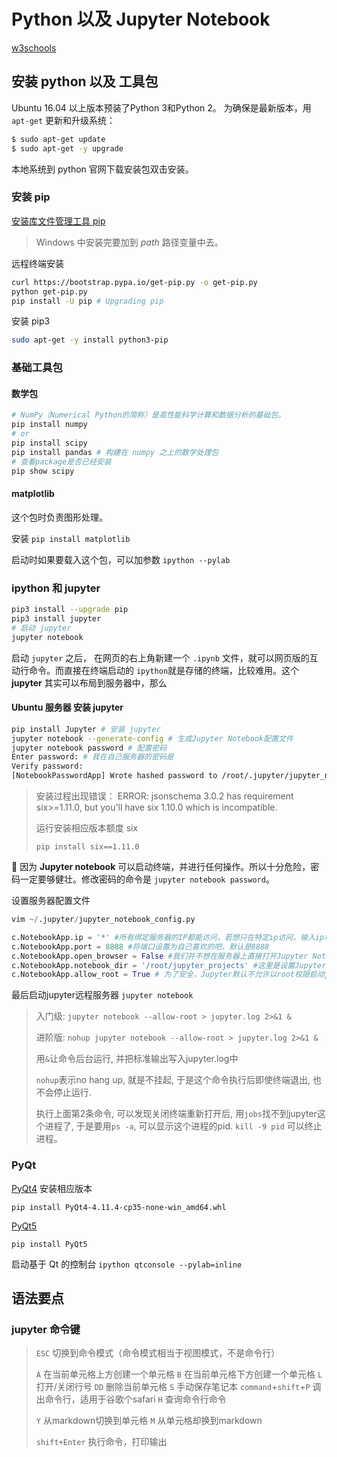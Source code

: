 # Python 以及 Jupyter Notebook

[w3schools](https://www.w3schools.com/python/default.asp)

## 安装 python 以及 工具包

Ubuntu 16.04 以上版本预装了Python 3和Python 2。 为确保是最新版本，用 `apt-get` 更新和升级系统：

```sh
$ sudo apt-get update
$ sudo apt-get -y upgrade
```

本地系统到 python 官网下载安装包双击安装。

### 安装 pip

[安装库文件管理工具 pip](https://pip.pypa.io/en/stable/installing/) 

> Windows 中安装完要加到 $path$ 路径变量中去。

远程终端安装

```sh
curl https://bootstrap.pypa.io/get-pip.py -o get-pip.py
python get-pip.py
pip install -U pip # Upgrading pip
```

安装 pip3

```sh
sudo apt-get -y install python3-pip
```



### 基础工具包

#### 数学包

```sh
# NumPy（Numerical Python的简称）是高性能科学计算和数据分析的基础包。
pip install numpy
# or 
pip install scipy
pip install pandas # 构建在 numpy 之上的数学处理包
# 查看package是否已经安装
pip show scipy
```
#### matplotlib

这个包时负责图形处理。

安装 `pip install matplotlib`

启动时如果要载入这个包，可以加参数 `ipython --pylab`

### ipython 和 jupyter

```sh
pip3 install --upgrade pip
pip3 install jupyter
# 启动 jupyter 
jupyter notebook 
```

启动 `jupyter` 之后， 在网页的右上角新建一个 `.ipynb` 文件，就可以网页版的互动行命令。而直接在终端启动的 `ipython`就是存储的终端，比较难用。这个**jupyter** 其实可以布局到服务器中，那么

#### Ubuntu 服务器 安装 jupyter

```sh
pip install Jupyter # 安装 jupyter 
jupyter notebook --generate-config # 生成Jupyter Notebook配置文件
jupyter notebook password # 配置密码
Enter password: # 我在自己服务器的密码是 
Verify password: 
[NotebookPasswordApp] Wrote hashed password to /root/.jupyter/jupyter_notebook_config.json
```

> 安装过程出现错误：
> ERROR: jsonschema 3.0.2 has requirement six>=1.11.0, but you'll have six 1.10.0 which is incompatible.
>
> 运行安装相应版本额度 six 
>
> `pip install six==1.11.0`

:bell: 因为 **Jupyter notebook** 可以启动终端，并进行任何操作。所以十分危险，密码一定要够健壮。修改密码的命令是 `jupyter notebook password`。



设置服务器配置文件

```python
vim ~/.jupyter/jupyter_notebook_config.py

c.NotebookApp.ip = '*' #所有绑定服务器的IP都能访问，若想只在特定ip访问，输入ip地址即可
c.NotebookApp.port = 8888 #将端口设置为自己喜欢的吧，默认是8888
c.NotebookApp.open_browser = False #我们并不想在服务器上直接打开Jupyter Notebook，所以设置成False
c.NotebookApp.notebook_dir = '/root/jupyter_projects' #这里是设置Jupyter的根目录，若不设置将默认root的根目录，不安全
c.NotebookApp.allow_root = True # 为了安全，Jupyter默认不允许以root权限启动jupyter 
```

最后启动jupyter远程服务器 `jupyter notebook`

> 入门级: `jupyter notebook --allow-root > jupyter.log 2>&1 &`
>
> 进阶版: `nohup jupyter notebook --allow-root > jupyter.log 2>&1 &`
>
> 用`&`让命令后台运行, 并把标准输出写入jupyter.log中
>
> `nohup`表示no hang up, 就是不挂起, 于是这个命令执行后即使终端退出, 也不会停止运行.
>
> 执行上面第2条命令, 可以发现关闭终端重新打开后, 用`jobs`找不到jupyter这个进程了, 于是要用`ps -a`, 可以显示这个进程的pid.  `kill -9 pid` 可以终止进程。



### PyQt

[PyQt4](https://www.lfd.uci.edu/~gohlke/pythonlibs/#pyqt4)  安装相应版本

`pip install PyQt4-4.11.4-cp35-none-win_amd64.whl`

[PyQt5](https://www.riverbankcomputing.com/static/Docs/PyQt5/installation.html)

 `pip install PyQt5`

启动基于 Qt 的控制台 `ipython qtconsole --pylab=inline`


## 语法要点

### jupyter 命令键

> `ESC`   切换到命令模式（命令模式相当于视图模式，不是命令行）
>
> `A`  在当前单元格上方创建一个单元格
> `B`  在当前单元格下方创建一个单元格
> `L`  打开/关闭行号
> `DD` 删除当前单元格
> `S`  手动保存笔记本
> `command`+`shift`+`P` 调出命令行，适用于谷歌个safari
> `H` 查询命令行命令
>
> `Y`    从markdown切换到单元格
> `M`   从单元格却换到markdown
>
> `shift+Enter` 执行命令，打印输出
